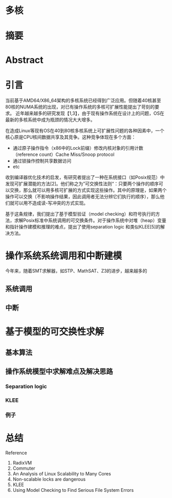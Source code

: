 多核
=========

摘要
=========


Abstract
=========



引言
=========
当前基于AMD64/X86\_64架构的多核系统已经得到广泛应用。但随着40核甚至
80核的NUMA系统的出现，对已有操作系统的多核可扩展性能提出了苛刻的要求。
近年越来越多的研究发现【1,3】，由于现有操作系统在设计上的问题，OS在最新的多核系统中成为瓶颈的情况大大增多。

在造成Linux等现有OS在40到80核多核系统上可扩展性问题的各种因素中，一个核心原是CPU核间数据共享及其竞争。这种竞争体现在多个方面：
* 通过原子操作指令（x86中的Lock前缀）修改内核对象的引用计数
（reference count）Cache Miss/Snoop protocol
* 通过锁操作控制共享数据访问
* etc

收到编译器优化技术的启发，有研究者提出了一种在系统接口（如Posix规范）中发现可扩展潜能的方法[2]。他们称之为”可交换性法则“：只要两个操作的顺序可以交换，那么就可以用多核可扩展的方式实现这些操作。其中的原理是，如果两个操作可以交换（不影响操作结果，因此调用者无法分辨它们执行的顺序），那么他们就可以用不造成读-写冲突的方式实现。

基于这条规律，我们提出了基于模型验证（model
checking）和符号执行的方法，求解Posix标准中系统调用的可交换条件。对于操作系统中对堆（heap）变量和指针操作建模和推理的难点，提出了使用separation
logic 和类似KLEE[5]的解决方法。


操作系统系统调用和中断建模
===========
今年来，随着SMT求解器，如STP、MathSAT、Z3的进步，越来越多的


系统调用
-----------

中断
-----------


基于模型的可交换性求解
===========

基本算法
-----------


操作系统模型中求解难点及解决思路
-----------


### Separation logic

### KLEE

### 例子


总结
============



Reference

1. RadixVM
2. Commuter
3. An Analysis of Linux Scalability to Many Cores
4. Non-scalable locks are dangerous
5. KLEE
6. Using Model Checking to Find Serious File System Errors
